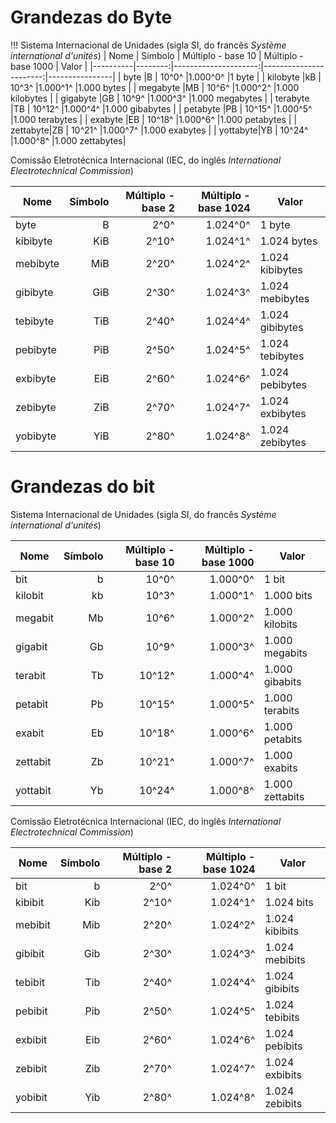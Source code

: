 
Grandezas do Byte
=================

!!! Sistema Internacional de Unidades (sigla SI, do francês *Système international d'unités*)
	| Nome     | Símbolo | Múltiplo - base 10   | Múltiplo - base 1000   | Valor          |
	|----------|--------:|---------------------:|-----------------------:|----------------|
	| byte     |B        |     10^0^            |1.000^0^                |1 byte          |
	| kilobyte |kB       |     10^3^            |1.000^1^                |1.000 bytes     |
	| megabyte |MB       |     10^6^            |1.000^2^                |1.000 kilobytes |
	| gigabyte |GB       |     10^9^            |1.000^3^                |1.000 megabytes |
	| terabyte |TB       |     10^12^           |1.000^4^                |1.000 gibabytes |
	| petabyte |PB       |     10^15^           |1.000^5^                |1.000 terabytes |
	| exabyte  |EB       |     10^18^           |1.000^6^                |1.000 petabytes |
	| zettabyte|ZB       |     10^21^           |1.000^7^                |1.000 exabytes  |
	| yottabyte|YB       |     10^24^           |1.000^8^                |1.000 zettabytes|



Comissão Eletrotécnica Internacional (IEC, do inglês *International Electrotechnical Commission*)

| Nome     | Símbolo | Múltiplo - base 2   | Múltiplo - base 1024   | Valor          |
|----------|--------:|--------------------:|-----------------------:|----------------|
| byte     |B        |     2^0^            |1.024^0^                |1 byte          |
| kibibyte |KiB      |     2^10^           |1.024^1^                |1.024 bytes     |
| mebibyte |MiB      |     2^20^           |1.024^2^                |1.024 kibibytes |
| gibibyte |GiB      |     2^30^           |1.024^3^                |1.024 mebibytes |
| tebibyte |TiB      |     2^40^           |1.024^4^                |1.024 gibibytes |
| pebibyte |PiB      |     2^50^           |1.024^5^                |1.024 tebibytes |
| exbibyte |EiB      |     2^60^           |1.024^6^                |1.024 pebibytes |
| zebibyte |ZiB      |     2^70^           |1.024^7^                |1.024 exbibytes |
| yobibyte |YiB      |     2^80^           |1.024^8^                |1.024 zebibytes |



Grandezas do bit
=================



Sistema Internacional de Unidades (sigla SI, do francês *Système international d'unités*)

| Nome    | Símbolo | Múltiplo - base 10   | Múltiplo - base 1000   | Valor         |
|---------|--------:|---------------------:|-----------------------:|---------------|
| bit     |b        |     10^0^            |1.000^0^                |1 bit          |
| kilobit |kb       |     10^3^            |1.000^1^                |1.000 bits     |
| megabit |Mb       |     10^6^            |1.000^2^                |1.000 kilobits |
| gigabit |Gb       |     10^9^            |1.000^3^                |1.000 megabits |
| terabit |Tb       |     10^12^           |1.000^4^                |1.000 gibabits |
| petabit |Pb       |     10^15^           |1.000^5^                |1.000 terabits |
| exabit  |Eb       |     10^18^           |1.000^6^                |1.000 petabits |
| zettabit|Zb       |     10^21^           |1.000^7^                |1.000 exabits  |
| yottabit|Yb       |     10^24^           |1.000^8^                |1.000 zettabits|


Comissão Eletrotécnica Internacional (IEC, do inglês *International Electrotechnical Commission*)

| Nome    | Símbolo | Múltiplo - base 2   | Múltiplo - base 1024   | Valor         |
|---------|--------:|--------------------:|-----------------------:|---------------|
| bit     |b        |     2^0^            |1.024^0^                |1 bit          |
| kibibit |Kib      |     2^10^           |1.024^1^                |1.024 bits     |
| mebibit |Mib      |     2^20^           |1.024^2^                |1.024 kibibits |
| gibibit |Gib      |     2^30^           |1.024^3^                |1.024 mebibits |
| tebibit |Tib      |     2^40^           |1.024^4^                |1.024 gibibits |
| pebibit |Pib      |     2^50^           |1.024^5^                |1.024 tebibits |
| exbibit |Eib      |     2^60^           |1.024^6^                |1.024 pebibits |
| zebibit |Zib      |     2^70^           |1.024^7^                |1.024 exbibits |
| yobibit |Yib      |     2^80^           |1.024^8^                |1.024 zebibits |